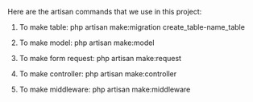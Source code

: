 Here are the artisan commands that we use in this project:

1. To make table:
    php artisan make:migration create_table-name_table
    
2. To make model:
    php artisan make:model
   
4. To make form request:
   php artisan make:request
   
6. To make controller:
   php artisan make:controller
   
8. To make middleware:
    php artisan make:middleware
